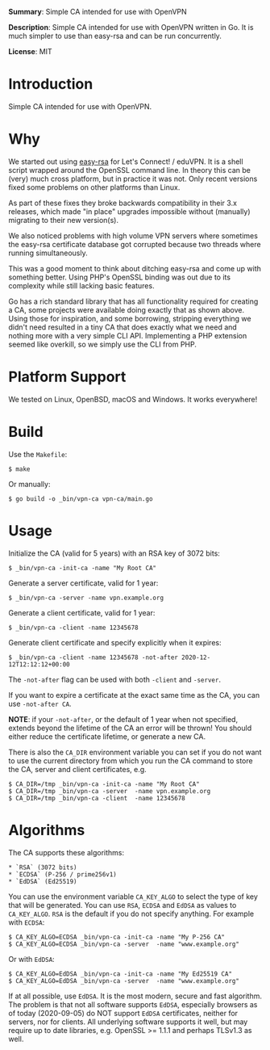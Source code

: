 **Summary**: Simple CA intended for use with OpenVPN

**Description**: Simple CA intended for use with OpenVPN written in Go. It is 
much simpler to use than easy-rsa and can be run concurrently.

**License**: MIT

# Introduction

Simple CA intended for use with OpenVPN.

# Why

We started out using [easy-rsa](https://github.com/OpenVPN/easy-rsa) for Let's 
Connect! / eduVPN. It is a shell script wrapped around the OpenSSL command 
line. In theory this can be (very) much cross platform, but in practice it was 
not. Only recent versions fixed some problems on other platforms than Linux.

As part of these fixes they broke backwards compatibility in their 3.x 
releases, which made "in place" upgrades impossible without (manually)
migrating to their new version(s).

We also noticed problems with high volume VPN servers where sometimes the 
easy-rsa certificate database got corrupted because two threads where running 
simultaneously.

This was a good moment to think about ditching easy-rsa and come up with 
something better. Using PHP's OpenSSL binding was out due to its complexity 
while still lacking basic features.

Go has a rich standard library that has all functionality required for creating
a CA, some projects were available doing exactly that as shown above. Using 
those for inspiration, and some borrowing, stripping everything we didn't need 
resulted in a tiny CA that does exactly what we need and nothing more with a
very simple CLI API. Implementing a PHP extension seemed like overkill, so 
we simply use the CLI from PHP.

# Platform Support

We tested on Linux, OpenBSD, macOS and Windows. It works everywhere!

# Build

Use the `Makefile`:

    $ make

Or manually:

    $ go build -o _bin/vpn-ca vpn-ca/main.go

# Usage

Initialize the CA (valid for 5 years) with an RSA key of 3072 bits:

    $ _bin/vpn-ca -init-ca -name "My Root CA"

Generate a server certificate, valid for 1 year:

    $ _bin/vpn-ca -server -name vpn.example.org

Generate a client certificate, valid for 1 year:

    $ _bin/vpn-ca -client -name 12345678

Generate client certificate and specify explicitly when it expires:

    $ _bin/vpn-ca -client -name 12345678 -not-after 2020-12-12T12:12:12+00:00

The `-not-after` flag can be used with both `-client` and `-server`.

If you want to expire a certificate at the exact same time as the CA, you can
use `-not-after CA`.

**NOTE**: if your `-not-after`, or the default of 1 year when not specified, 
extends beyond the lifetime of the CA an error will be thrown! You should 
either reduce the certificate lifetime, or generate a new CA.

There is also the `CA_DIR` environment variable you can set if you do not want 
to use the current directory from which you run the CA command to store the CA, 
server and client certificates, e.g.

    $ CA_DIR=/tmp _bin/vpn-ca -init-ca -name "My Root CA"
    $ CA_DIR=/tmp _bin/vpn-ca -server  -name vpn.example.org
    $ CA_DIR=/tmp _bin/vpn-ca -client  -name 12345678
    
# Algorithms

The CA supports these algorithms:

    * `RSA` (3072 bits)
    * `ECDSA` (P-256 / prime256v1)
    * `EdDSA` (Ed25519)
    
You can use the environment variable `CA_KEY_ALGO` to select the type of key
that will be generated. You can use `RSA`, `ECDSA` and `EdDSA` as values to 
`CA_KEY_ALGO`. `RSA` is the default if you do not specify anything. For example 
with `ECDSA`:

    $ CA_KEY_ALGO=ECDSA _bin/vpn-ca -init-ca -name "My P-256 CA"
    $ CA_KEY_ALGO=ECDSA _bin/vpn-ca -server  -name "www.example.org"

Or with `EdDSA`:

    $ CA_KEY_ALGO=EdDSA _bin/vpn-ca -init-ca -name "My Ed25519 CA"
    $ CA_KEY_ALGO=EdDSA _bin/vpn-ca -server  -name "www.example.org"

If at all possible, use `EdDSA`. It is the most modern, secure and fast 
algorithm. The problem is that not all software supports `EdDSA`, especially 
browsers as of today (2020-09-05) do NOT support `EdDSA` certificates, neither
for servers, nor for clients. All underlying software supports it well, but may
require up to date libraries, e.g. OpenSSL >= 1.1.1 and perhaps TLSv1.3 as 
well.
